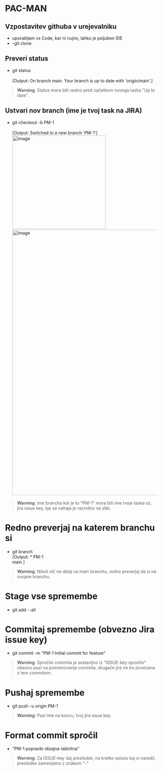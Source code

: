 # PAC-MAN
## Vzpostavitev githuba v urejevalniku
- uporabljam vs Code, kar ni nujno, lahko je poljuben IDE
- -git clone <URL>


## Preveri status 
- git status<br /><br />
[Output: On branch main. Your branch is up to date with 'origin/main'.]
> **Warning**: Status mora biti vedno pred začetkom novega taska "Up to date".



## Ustvari nov branch (ime je tvoj task na JIRA)
- git checkout -b PM-1<br /><br />
[Output: Switched to a new branch 'PM-1'] <br />
<img width="307" alt="image" src="https://github.com/BlazBracko/PAC-MAN/assets/134056113/8fdd8c2b-6993-4fab-925c-08b56553a846"> <br />
<img width="872" alt="image" src="https://github.com/BlazBracko/PAC-MAN/assets/134056113/30539465-464b-484a-a990-75504c8d6cac"><br />

> **Warning**: Ime brancha kot je tu "PM-1" mora biti ime tvoje taska oz. jira issue key, kje se nahaja je razvidno na sliki.


# Redno preverjaj na katerem branchu si
- git branch<br />
[Output: * PM-1 <br />
          main ]
> **Warning**: Nikoli nič ne delaj na main branchu, redno preverjaj da si na svojem branchu.

# Stage vse spremembe
- git add --all

# Commitaj spremembe (obvezno Jira issue key)
- git commit -m "PM-1 Initial commit for feature"
> **Warning**: Spročilo commita je sestavljno iz "ISSUE-key spročilo" obezno pazi na poimenovanje commita, drugače jira ne bo povezana z tem commitom.

# Pushaj spremembe
- git push -u origin PM-1
> **Warning**: Pazi ime na koncu, tvoj jira issue key.

# Format commit spročil
- "PM-1 popravki-dizajna-labiritna"
> **Warning**: Za ISSUE-key daj presledek, na kratko opises kaj si naredil, presledke zamenjamo z znakom "-"



